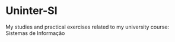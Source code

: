 # Uninter-SI
My studies and practical exercises related to my university course: Sistemas de Informação
